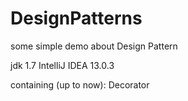 DesignPatterns
==============

some simple demo about Design Pattern

jdk 1.7
IntelliJ IDEA 13.0.3

containing (up to now):
Decorator
